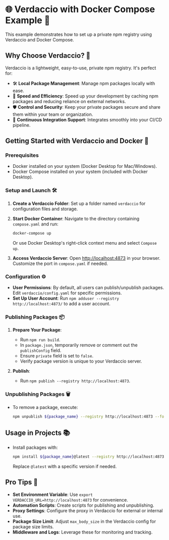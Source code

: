 # 🌐 Verdaccio with Docker Compose Example 🐳

This example demonstrates how to set up a private npm registry using Verdaccio and Docker Compose.

## Why Choose Verdaccio? 🤔

Verdaccio is a lightweight, easy-to-use, private npm registry. It's perfect for:

- 🛠️ **Local Package Management**: Manage npm packages locally with ease.
- 🚀 **Speed and Efficiency**: Speed up your development by caching npm packages and reducing reliance on external networks.
- 🛡️ **Control and Security**: Keep your private packages secure and share them within your team or organization.
- 🔄 **Continuous Integration Support**: Integrates smoothly into your CI/CD pipeline.

## Getting Started with Verdaccio and Docker 🚀

### Prerequisites

- Docker installed on your system (Docker Desktop for Mac/Windows).
- Docker Compose installed on your system (included with Docker Desktop).

### Setup and Launch 🛠️

1. **Create a Verdaccio Folder**: Set up a folder named `verdaccio` for configuration files and storage.

2. **Start Docker Container**: Navigate to the directory containing `compose.yaml` and run:

   ```bash
   docker-compose up
   ```

   Or use Docker Desktop's right-click context menu and select `Compose up`.

3. **Access Verdaccio Server**: Open [http://localhost:4873](http://localhost:4873) in your browser. Customize the port in `compose.yaml` if needed.

### Configuration ⚙️

- **User Permissions**: By default, all users can publish/unpublish packages. Edit `verdaccio/config.yaml` for specific permissions.
- **Set Up User Account**: Run `npm adduser --registry http://localhost:4873/` to add a user account.

### Publishing Packages 📦

1. **Prepare Your Package**:

   - Run `npm run build`.
   - In `package.json`, temporarily remove or comment out the `publishConfig` field.
   - Ensure `private` field is set to `false`.
   - Verify package version is unique to your Verdaccio server.

2. **Publish**:
   - Run `npm publish --registry http://localhost:4873`.

### Unpublishing Packages 🗑️

- To remove a package, execute:

  ```bash
  npm unpublish ${package_name} --registry http://localhost:4873 --force
  ```

## Usage in Projects 📚

- Install packages with:

  ```bash
  npm install ${package_name}@latest --registry http://localhost:4873
  ```

  Replace `@latest` with a specific version if needed.

## Pro Tips 🌟

- **Set Environment Variable**: Use `export VERDACCIO_URL=http://localhost:4873` for convenience.
- **Automation Scripts**: Create scripts for publishing and unpublishing.
- **Proxy Settings**: Configure the proxy in Verdaccio for external or internal use.
- **Package Size Limit**: Adjust `max_body_size` in the Verdaccio config for package size limits.
- **Middleware and Logs**: Leverage these for monitoring and tracking.
